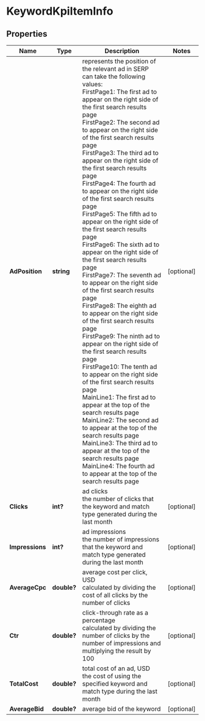 # KeywordKpiItemInfo


## Properties

| Name | Type | Description | Notes |
|------------ | ------------- | ------------- | -------------|
**AdPosition** | **string** | represents the position of the relevant ad in SERP<br>can take the following values:<br>FirstPage1: The first ad to appear on the right side of the first search results page<br>FirstPage2: The second ad to appear on the right side of the first search results page<br>FirstPage3: The third ad to appear on the right side of the first search results page<br>FirstPage4: The fourth ad to appear on the right side of the first search results page<br>FirstPage5: The fifth ad to appear on the right side of the first search results page<br>FirstPage6: The sixth ad to appear on the right side of the first search results page<br>FirstPage7: The seventh ad to appear on the right side of the first search results page<br>FirstPage8: The eighth ad to appear on the right side of the first search results page<br>FirstPage9: The ninth ad to appear on the right side of the first search results page<br>FirstPage10: The tenth ad to appear on the right side of the first search results page<br>MainLine1: The first ad to appear at the top of the search results page<br>MainLine2: The second ad to appear at the top of the search results page<br>MainLine3: The third ad to appear at the top of the search results page<br>MainLine4: The fourth ad to appear at the top of the search results page |[optional]|
**Clicks** | **int?** | ad clicks<br>the number of clicks that the keyword and match type generated during the last month |[optional]|
**Impressions** | **int?** | ad impressions<br>the number of impressions that the keyword and match type generated during the last month |[optional]|
**AverageCpc** | **double?** | average cost per click, USD<br>calculated by dividing the cost of all clicks by the number of clicks |[optional]|
**Ctr** | **double?** | click-through rate as a percentage<br>calculated by dividing the number of clicks by the number of impressions and multiplying the result by 100 |[optional]|
**TotalCost** | **double?** | total cost of an ad, USD<br>the cost of using the specified keyword and match type during the last month |[optional]|
**AverageBid** | **double?** | average bid of the keyword |[optional]|